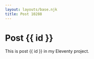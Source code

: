 ```yaml
---
layout: layouts/base.njk
title: Post 10288
---
```


# Post {{ id }}

This is post {{ id }} in my Eleventy project.
